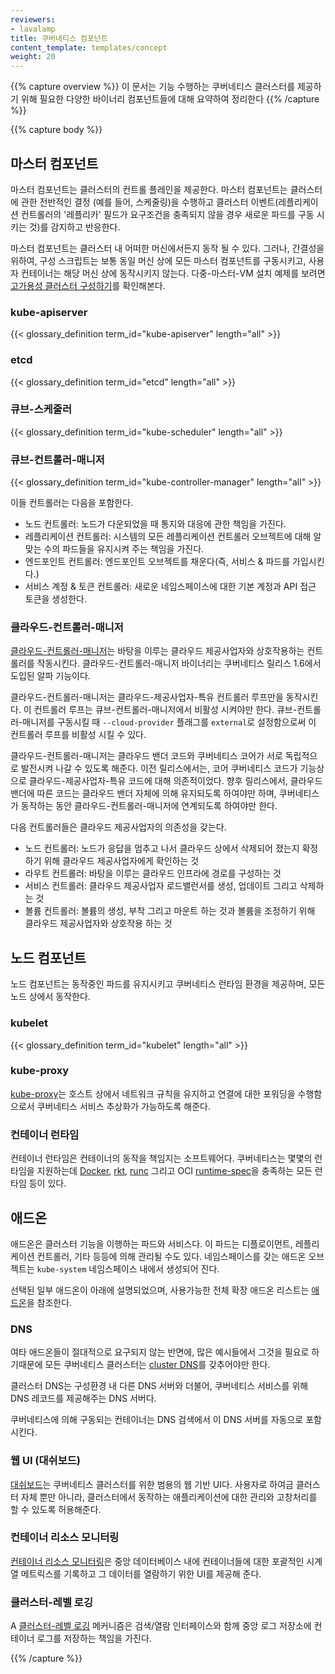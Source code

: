 ```yaml
---
reviewers:
- lavalamp
title: 쿠버네티스 컴포넌트
content_template: templates/concept
weight: 20
---
```


{{% capture overview %}}
이 문서는 기능 수행하는 쿠버네티스 클러스터를 제공하기 위해 필요한
다양한 바이너리 컴포넌트들에 대해 요약하여 정리한다
{{% /capture %}}

{{% capture body %}}
## 마스터 컴포넌트

마스터 컴포넌트는 클러스터의 컨트롤 플레인을 제공한다. 마스터 컴포넌트는 클러스터에 관한 전반적인 결정
(예를 들어, 스케줄링)을 수행하고 클러스터 이벤트(레플리케이션 컨트롤러의 '레플리카' 필드가 요구조건을 충족되지 않을 경우 새로운 파드를 구동 시키는 것)를 감지하고 반응한다.

마스터 컴포넌트는 클러스터 내 어떠한 머신에서든지 동작 될 수 있다. 그러나,
간결성을 위하여, 구성 스크립트는 보통 동일 머신 상에 모든 마스터 컴포넌트를 구동시키고,
사용자 컨테이너는 해당 머신 상에 동작시키지 않는다. 다중-마스터-VM 설치 예제를 보려면
[고가용성 클러스터 구성하기](/docs/admin/high-availability/)를 확인해본다.

### kube-apiserver

{{< glossary_definition term_id="kube-apiserver" length="all" >}}

### etcd

{{< glossary_definition term_id="etcd" length="all" >}}

### 큐브-스케줄러

{{< glossary_definition term_id="kube-scheduler" length="all" >}}

### 큐브-컨트롤러-매니저

{{< glossary_definition term_id="kube-controller-manager" length="all" >}}

이들 컨트롤러는 다음을 포함한다.

  * 노드 컨트롤러: 노드가 다운되었을 때 통지와 대응에 관한 책임을 가진다.
  * 레플리케이션 컨트롤러: 시스템의 모든 레플리케이션 컨트롤러 오브젝트에 대해 알맞는 수의 파드들을
  유지시켜 주는 책임을 가진다.
  * 엔드포인트 컨트롤러: 엔드포인트 오브젝트를 채운다(즉, 서비스 & 파드를 가입시킨다.)
  * 서비스 계정 & 토큰 컨트롤러: 새로운 네임스페이스에 대한 기본 계정과 API 접근 토큰을 생성한다.

### 클라우드-컨트롤러-매니저

[클라우드-컨트롤러-매니저](/docs/tasks/administer-cluster/running-cloud-controller/)는 바탕을 이루는 클라우드 제공사업자와 상호작용하는 컨트롤러를 작동시킨다. 클라우드-컨트롤러-매니저 바이너리는 쿠버네티스 릴리스 1.6에서 도입된 알파 기능이다.

클라우드-컨트롤러-매니저는 클라우드-제공사업자-특유 컨트롤러 루프만을 동작시킨다. 이 컨트롤러 루프는 큐브-컨트롤러-매니저에서 비활성 시켜야만 한다. 큐브-컨트롤러-매니저를 구동시킬 때 `--cloud-provider` 플래그를 `external`로 설정함으로써 이 컨트롤러 루프를 비활성 시킬 수 있다.

클라우드-컨트롤러-매니저는 클라우드 밴더 코드와 쿠버네티스 코어가 서로 독립적으로 발전시켜 나갈 수 있도록 해준다. 이전 릴리스에서는, 코어 쿠버네티스 코드가 기능상으로 클라우드-제공사업자-특유 코드에 대해 의존적이었다. 향후 릴리스에서, 클라우드 밴더에 따른 코드는 클라우드 밴더 자체에 의해 유지되도록 하여야만 하며, 쿠버네티스가 동작하는 동안 클라우드-컨트롤러-매니저에 연계되도록 하여야만 한다.

다음 컨트롤러들은 클라우드 제공사업자의 의존성을 갖는다.

  * 노드 컨트롤러: 노드가 응답을 멈추고 나서 클라우드 상에서 삭제되어 졌는지 확정하기 위해 클라우드 제공사업자에게 확인하는 것
  * 라우트 컨트롤러: 바탕을 이루는 클라우드 인프라에 경로를 구성하는 것
  * 서비스 컨트롤러: 클라우드 제공사업자 로드밸런서를 생성, 업데이트 그리고 삭제하는 것
  * 볼륨 컨트롤러: 볼륨의 생성, 부착 그리고 마운트 하는 것과 볼륨을 조정하기 위해 클라우드 제공사업자와 상호작용 하는 것

## 노드 컴포넌트

노드 컴포넌트는 동작중인 파드를 유지시키고 쿠버네티스 런타임 환경을 제공하며, 모든 노드 상에서 동작한다.

### kubelet

{{< glossary_definition term_id="kubelet" length="all" >}}

### kube-proxy

[kube-proxy](/docs/admin/kube-proxy/)는 호스트 상에서 네트워크 규칙을 유지하고 연결에 대한 포워딩을 수행함으로서 쿠버네티스 서비스 추상화가 가능하도록 해준다.

### 컨테이너 런타임

컨테이너 런타임은 컨테이너의 동작을 책임지는 소프트웨어다. 쿠버네티스는 몇몇의 런타임을 지원하는데 [Docker](http://www.docker.com), [rkt](https://coreos.com/rkt/), [runc](https://github.com/opencontainers/runc) 그리고 OCI [runtime-spec](https://github.com/opencontainers/runtime-spec)을 충족하는 모든 런타임 등이 있다.

## 애드온

애드온은 클러스터 기능을 이행하는 파드와 서비스다. 이 파드는 디플로이먼트, 레플리케이션 컨트롤러, 기타 등등에 의해 관리될 수도 있다. 네임스페이스를 갖는 애드온 오브젝트는 `kube-system` 네임스페이스 내에서 생성되어 진다.

선택된 일부 애드온이 아래에 설명되었으며, 사용가능한 전체 확장 애드온 리스트는
[애드온](/docs/concepts/cluster-administration/addons/)을 참조한다.

### DNS

여타 애드온들이 절대적으로 요구되지 않는 반면에, 많은 예시들에서 그것을 필요로 하기때문에 모든 쿠버네티스 클러스터는 [cluster DNS](/docs/concepts/services-networking/dns-pod-service/)를 갖추어야만 한다.

클러스터 DNS는 구성환경 내 다른 DNS 서버와 더불어, 쿠버네티스 서비스를 위해 DNS 레코드를 제공해주는 DNS 서버다.

쿠버네티스에 의해 구동되는 컨테이너는 DNS 검색에서 이 DNS 서버를 자동으로 포함시킨다.

### 웹 UI (대쉬보드)

[대쉬보드](/docs/tasks/access-application-cluster/web-ui-dashboard/)는 쿠버네티스 클러스터를 위한 범용의 웹 기반 UI다. 사용자로 하여금 클러스터 자체 뿐만 아니라, 클러스터에서 동작하는 애플리케이션에 대한 관리와 고창처리를 할 수 있도록 허용해준다.

### 컨테이너 리소스 모니터링

[컨테이너 리소스 모니터링](/docs/tasks/debug-application-cluster/resource-usage-monitoring/)은 중앙 데이터베이스 내에 컨테이너들에 대한 포괄적인 시계열 메트릭스를 기록하고 그 데이터를 열람하기 위한 UI를 제공해 준다.

### 클러스터-레벨 로깅

A [클러스터-레벨 로깅](/docs/concepts/cluster-administration/logging/) 메커니즘은 검색/열람 인터페이스와 함께 중앙 로그 저장소에 컨테이너 로그를 저장하는 책임을 가진다.

{{% /capture %}}
